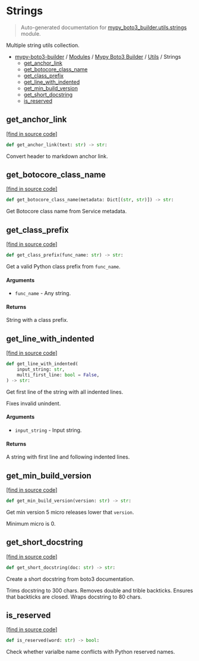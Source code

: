 # Strings

> Auto-generated documentation for [mypy_boto3_builder.utils.strings](https://github.com/vemel/mypy_boto3_builder/blob/master/mypy_boto3_builder/utils/strings.py) module.

Multiple string utils collection.

- [mypy-boto3-builder](../../README.md#mypy_boto3_builder) / [Modules](../../MODULES.md#mypy-boto3-builder-modules) / [Mypy Boto3 Builder](../index.md#mypy-boto3-builder) / [Utils](index.md#utils) / Strings
    - [get_anchor_link](#get_anchor_link)
    - [get_botocore_class_name](#get_botocore_class_name)
    - [get_class_prefix](#get_class_prefix)
    - [get_line_with_indented](#get_line_with_indented)
    - [get_min_build_version](#get_min_build_version)
    - [get_short_docstring](#get_short_docstring)
    - [is_reserved](#is_reserved)

## get_anchor_link

[[find in source code]](https://github.com/vemel/mypy_boto3_builder/blob/master/mypy_boto3_builder/utils/strings.py#L93)

```python
def get_anchor_link(text: str) -> str:
```

Convert header to markdown anchor link.

## get_botocore_class_name

[[find in source code]](https://github.com/vemel/mypy_boto3_builder/blob/master/mypy_boto3_builder/utils/strings.py#L144)

```python
def get_botocore_class_name(metadata: Dict[(str, str)]) -> str:
```

Get Botocore class name from Service metadata.

## get_class_prefix

[[find in source code]](https://github.com/vemel/mypy_boto3_builder/blob/master/mypy_boto3_builder/utils/strings.py#L20)

```python
def get_class_prefix(func_name: str) -> str:
```

Get a valid Python class prefix from `func_name`.

#### Arguments

- `func_name` - Any string.

#### Returns

String with a class prefix.

## get_line_with_indented

[[find in source code]](https://github.com/vemel/mypy_boto3_builder/blob/master/mypy_boto3_builder/utils/strings.py#L34)

```python
def get_line_with_indented(
    input_string: str,
    multi_first_line: bool = False,
) -> str:
```

Get first line of the string with all indented lines.

Fixes invalid unindent.

#### Arguments

- `input_string` - Input string.

#### Returns

A string with first line and following indented lines.

## get_min_build_version

[[find in source code]](https://github.com/vemel/mypy_boto3_builder/blob/master/mypy_boto3_builder/utils/strings.py#L162)

```python
def get_min_build_version(version: str) -> str:
```

Get min version 5 micro releases lower that `version`.

Minimum micro is 0.

## get_short_docstring

[[find in source code]](https://github.com/vemel/mypy_boto3_builder/blob/master/mypy_boto3_builder/utils/strings.py#L107)

```python
def get_short_docstring(doc: str) -> str:
```

Create a short docstring from boto3 documentation.

Trims docstring to 300 chars.
Removes double and trible backticks.
Ensures that backticks are closed.
Wraps docstring to 80 chars.

## is_reserved

[[find in source code]](https://github.com/vemel/mypy_boto3_builder/blob/master/mypy_boto3_builder/utils/strings.py#L100)

```python
def is_reserved(word: str) -> bool:
```

Check whether varialbe name conflicts with Python reserved names.
